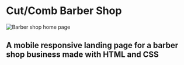 # Cut/Comb Barber Shop

![Barber shop home page](../assets/barber-shop-page.PNG)

## A mobile responsive landing page for a barber shop business made with HTML and CSS